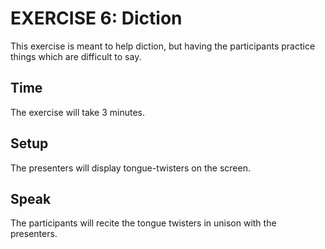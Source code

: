 EXERCISE 6: Diction
=======

This exercise is meant to help diction, but having
the participants practice things which are difficult
to say.

Time
----

The exercise will take 3 minutes.

Setup
-----

The presenters will display tongue-twisters on the screen.

Speak
-----

The participants will recite the tongue twisters in unison with
the presenters.